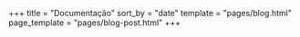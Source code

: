 +++
title = "Documentação"
sort_by = "date"
template = "pages/blog.html"
page_template = "pages/blog-post.html"
+++
